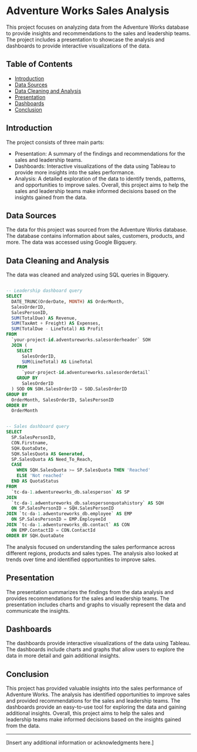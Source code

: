 # Adventure Works Sales Analysis

This project focuses on analyzing data from the Adventure Works database to provide insights and recommendations to the sales and leadership teams. The project includes a presentation to showcase the analysis and dashboards to provide interactive visualizations of the data. 

## Table of Contents

- [Introduction](#introduction)
- [Data Sources](#data-sources)
- [Data Cleaning and Analysis](#data-cleaning-and-analysis)
- [Presentation](#presentation)
- [Dashboards](#dashboards)
- [Conclusion](#conclusion)

## Introduction

The project consists of three main parts:

- Presentation: A summary of the findings and recommendations for the sales and leadership teams.
- Dashboards: Interactive visualizations of the data using Tableau to provide more insights into the sales performance.
- Analysis: A detailed exploration of the data to identify trends, patterns, and opportunities to improve sales.
Overall, this project aims to help the sales and leadership teams make informed decisions based on the insights gained from the data.

## Data Sources

The data for this project was sourced from the Adventure Works database. The database contains information about sales, customers, products, and more. The data was accessed using Google Bigquery.

## Data Cleaning and Analysis

The data was cleaned and analyzed using SQL queries in Bigquery.

```sql

-- Leadership dashboard query
SELECT 
  DATE_TRUNC(OrderDate, MONTH) AS OrderMonth,
  SalesOrderID,
  SalesPersonID,
  SUM(TotalDue) AS Revenue,
  SUM(TaxAmt + Freight) AS Expenses,
  SUM(TotalDue - LineTotal) AS Profit
FROM 
  `your-project-id.adventureworks.salesorderheader` SOH
  JOIN (
    SELECT 
      SalesOrderID, 
      SUM(LineTotal) AS LineTotal
    FROM 
      `your-project-id.adventureworks.salesorderdetail`
    GROUP BY 
      SalesOrderID
  ) SOD ON SOH.SalesOrderID = SOD.SalesOrderID
GROUP BY 
  OrderMonth, SalesOrderID, SalesPersonID
ORDER BY 
  OrderMonth
 ```

```sql

-- Sales dashboard query
SELECT
  SP.SalesPersonID,
  CON.Firstname,
  SQH.QuotaDate,
  SQH.SalesQuota AS Generated,
  SP.SalesQuota AS Need_To_Reach,
  CASE
    WHEN SQH.SalesQuota >= SP.SalesQuota THEN 'Reached'
    ELSE 'Not reached'
  END AS QuotaStatus
FROM
  `tc-da-1.adwentureworks_db.salesperson` AS SP
JOIN 
  `tc-da-1.adwentureworks_db.salespersonquotahistory` AS SQH
  ON SP.SalesPersonID = SQH.SalesPersonID 
JOIN `tc-da-1.adwentureworks_db.employee` AS EMP
  ON SP.SalesPersonID = EMP.EmployeeId
JOIN `tc-da-1.adwentureworks_db.contact` AS CON
  ON EMP.ContactID = CON.ContactId
ORDER BY SQH.QuotaDate
 ```

The analysis focused on understanding the sales performance across different regions, products and sales types. The analysis also looked at trends over time and identified opportunities to improve sales. 

## Presentation

The presentation summarizes the findings from the data analysis and provides recommendations for the sales and leadership teams. The presentation includes charts and graphs to visually represent the data and communicate the insights. 

## Dashboards

The dashboards provide interactive visualizations of the data using Tableau. The dashboards include charts and graphs that allow users to explore the data in more detail and gain additional insights. 

## Conclusion

This project has provided valuable insights into the sales performance of Adventure Works. The analysis has identified opportunities to improve sales and provided recommendations for the sales and leadership teams. The dashboards provide an easy-to-use tool for exploring the data and gaining additional insights. Overall, this project aims to help the sales and leadership teams make informed decisions based on the insights gained from the data.

---

[Insert any additional information or acknowledgments here.] 
